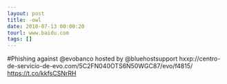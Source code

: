 ```yaml
---
layout: post
title: -owl
date: 2018-07-13 00:00:20
tourl: www.baidu.com
tags: []
---
```

#Phishing against @evobanco hosted by @bluehostsupport 
hxxp://centro-de-servicio-de-evo.com/5C2FN040OTS6N50WGC87/evo/f4815/ https://t.co/kkfsCSNrRH
